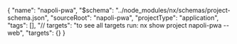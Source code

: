 {
  "name": "napoli-pwa",
  "$schema": "../node_modules/nx/schemas/project-schema.json",
  "sourceRoot": "napoli-pwa",
  "projectType": "application",
  "tags": [],
  "// targets": "to see all targets run: nx show project napoli-pwa --web",
  "targets": {}
}
